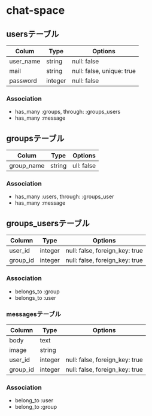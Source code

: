 # chat-space

## usersテーブル

|Colum|Type|Options|
|-----|----|-------|
|user_name|string|null: false|
|mail|string|null: false, unique: true|
|password|integer|null: false|
### Association

- has_many :groups, through: :groups_users
- has_many :message

## groupsテーブル

|Colum|Type|Options|
|-----|----|-------|
|group_name|string|ull: false|
### Association

- has_many :users, through: :groups_user
- has_many :message

## groups_usersテーブル

|Column|Type|Options|
|------|----|-------|
|user_id|integer|null: false, foreign_key: true|
|group_id|integer|null: false, foreign_key: true|

### Association
- belongs_to :group
- belongs_to :user


### messagesテーブル

|Column|Type|Options|
|------|----|-------|
|body|text|
|image|string|
|user_id|integer|null: false, foreign_key: true|
|group_id|integer|null: false, foreign_key: true|

### Association
- belong_to :user
- belong_to :group
